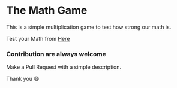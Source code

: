 # The Math Game
This is a simple multiplication game to test how strong our math is. 

Test your Math from [Here](https://joykishansharma.github.io/The-Math-Game/)

### Contribution are always welcome

Make a Pull Request with a simple description. 

Thank you :smile: